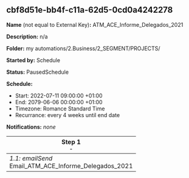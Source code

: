 ## cbf8d51e-bb4f-c11a-62d5-0cd0a4242278

**Name** (not equal to External Key)**:** ATM_ACE_Informe_Delegados_2021

**Description:** n/a

**Folder:** my automations/2.Business/2_SEGMENT/PROJECTS/

**Started by:** Schedule

**Status:** PausedSchedule

**Schedule:**

* Start: 2022-07-11 09:00:00 +01:00
* End: 2079-06-06 00:00:00 +01:00
* Timezone: Romance Standard Time
* Recurrance: every 4 weeks until end date

**Notifications:** _none_


| Step 1<br>_<small>-</small>_ |
| --- |
| _1.1: emailSend_<br>Email_ATM_ACE_Informe_Delegados_2021 |
